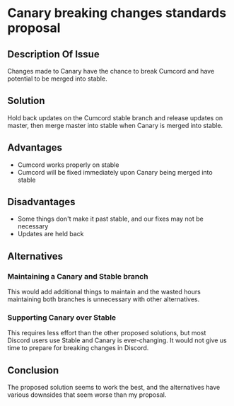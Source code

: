 # Canary breaking changes standards proposal

## Description Of Issue
Changes made to Canary have the chance to break Cumcord and have potential to be merged into stable.

## Solution
Hold back updates on the Cumcord stable branch and release updates on master, then merge master into stable when Canary is merged into stable.

## Advantages
- Cumcord works properly on stable
- Cumcord will be fixed immediately upon Canary being merged into stable

## Disadvantages
- Some things don't make it past stable, and our fixes may not be necessary
- Updates are held back

## Alternatives

### Maintaining a Canary and Stable branch
This would add additional things to maintain and the wasted hours maintaining both branches is unnecessary with other alternatives.

### Supporting Canary over Stable
This requires less effort than the other proposed solutions, but most Discord users use Stable and Canary is ever-changing. It would not give us time to prepare for breaking changes in Discord.

## Conclusion
The proposed solution seems to work the best, and the alternatives have various downsides that seem worse than my proposal.
